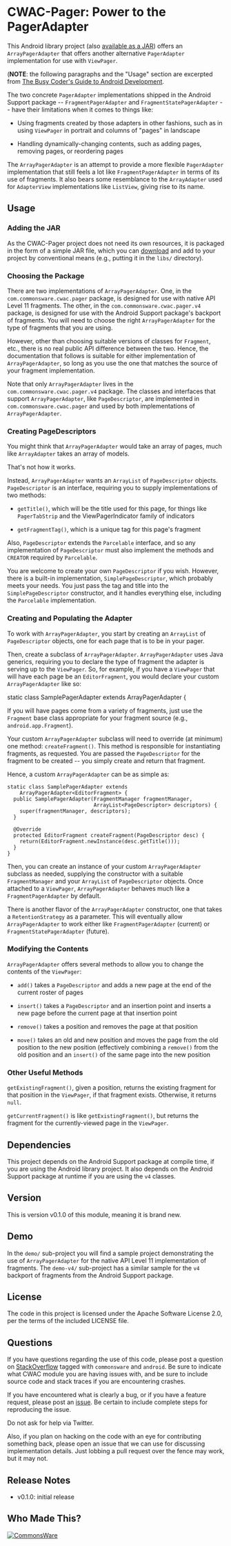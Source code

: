 CWAC-Pager: Power to the PagerAdapter
=====================================

This Android library project (also
[available as a JAR](https://github.com/commonsguy/downloads))
offers an `ArrayPagerAdapter` that offers another alternative `PagerAdapter`
implementation for use with `ViewPager`.

(**NOTE**: the following paragraphs and the "Usage" section are excerpted
from [The Busy Coder's Guide to Android Development](http://commonsware.com/Android).

The two concrete `PagerAdapter` implementations shipped in the Android
Support package -- `FragmentPagerAdapter` and `FragmentStatePagerAdapter` -- have
their limitations when it comes to things like:

- Using fragments created by those adapters in other fashions, such as in using
`ViewPager` in portrait and columns of "pages" in landscape

- Handling dynamically-changing contents, such as adding pages, removing pages,
or reordering pages

The `ArrayPagerAdapter` is an attempt to provide a more flexible `PagerAdapter`
implementation that still feels a lot like `FragmentPagerAdapter` in terms of its
use of fragments. It also bears some resemblance to the `ArrayAdapter` used for
`AdapterView` implementations like `ListView`, giving rise to its name.

Usage
-----

### Adding the JAR

As the CWAC-Pager project does not need its own resources, it is packaged in the
form of a simple JAR file, which you can [download](https://github.com/commonsguy/downloads)
and add to your project by
conventional means (e.g., putting it in the `libs/` directory).

### Choosing the Package

There are two implementations of `ArrayPagerAdapter`. One, in the
`com.commonsware.cwac.pager` package, is designed for use with native API Level 11
fragments. The other, in the `com.commonsware.cwac.pager.v4` package, is designed
for use with the Android Support package's backport of fragments. You will need
to choose the right `ArrayPagerAdapter` for the type of fragments that you 
are using.

However, other than choosing suitable versions of classes for `Fragment`, etc.,
there is no real public API difference between the two. Hence, the documentation
that follows is suitable for either implementation of `ArrayPagerAdapter`, so long
as you use the one that matches the source of your fragment implementation.

Note that only `ArrayPagerAdapter` lives in the `com.commonsware.cwac.pager.v4`
package. The classes and interfaces that support `ArrayPagerAdapter`, like
`PageDescriptor`, are implemented in `com.commonsware.cwac.pager` and used by both
implementations of `ArrayPagerAdapter`.

### Creating PageDescriptors

You might think that `ArrayPagerAdapter` would take an array of pages, much like
`ArrayAdapter` takes an array of models.

That's not how it works.

Instead, `ArrayPagerAdapter` wants an `ArrayList` of `PageDescriptor` objects.
`PageDescriptor` is an interface, requiring you to supply implementations of
two methods:

- `getTitle()`, which will be the title used for this page, for things like
`PagerTabStrip` and the ViewPagerIndicator family of indicators

- `getFragmentTag()`, which is a unique tag for this page's fragment

Also, `PageDescriptor` extends the `Parcelable` interface, and so any implementation
of `PageDescriptor` must also implement the methods and `CREATOR` required by
`Parcelable`.

You are welcome to create your own `PageDescriptor` if you wish. However, there
is a built-in implementation, `SimplePageDescriptor`, which probably meets
your needs. You just pass the tag and title into the `SimplePageDescriptor`
constructor, and it handles everything else, including the `Parcelable`
implementation.

### Creating and Populating the Adapter

To work with `ArrayPagerAdapter`, you start by creating an `ArrayList` of
`PageDescriptor` objects, one for each page that is to be in your pager.

Then, create a subclass of `ArrayPagerAdapter`. `ArrayPagerAdapter` uses
Java generics, requiring you to declare the type of fragment the adapter
is serving up to the `ViewPager`. So, for example, if you have a `ViewPager`
that will have each page be an `EditorFragment`, you would declare your
custom `ArrayPagerAdapter` like so:

   static class SamplePagerAdapter extends
       ArrayPagerAdapter<EditorFragment> {

If you will have pages come from a variety of fragments, just use the
`Fragment` base class appropriate for your fragment source
(e.g., `android.app.Fragment`).

Your custom `ArrayPagerAdapter` subclass will need to override
(at minimum) one method: `createFragment()`. This method is responsible for
instantiating fragments, as requested. You are passed the `PageDescriptor`
for the fragment to be created -- you simply create and return that fragment.

Hence, a custom `ArrayPagerAdapter` can be as simple as:

    static class SamplePagerAdapter extends
        ArrayPagerAdapter<EditorFragment> {
      public SamplePagerAdapter(FragmentManager fragmentManager,
                                ArrayList<PageDescriptor> descriptors) {
        super(fragmentManager, descriptors);
      }

      @Override
      protected EditorFragment createFragment(PageDescriptor desc) {
        return(EditorFragment.newInstance(desc.getTitle()));
      }
    }

Then, you can create an instance of your custom `ArrayPagerAdapter` subclass
as needed, supplying the constructor with a suitable `FragmentManager` and your
`ArrayList` of `PageDescriptor` objects. Once attached to a `ViewPager`,
`ArrayPagerAdapter` behaves much like a `FragmentPagerAdapter` by default.

There is another flavor of the `ArrayPagerAdapter` constructor, one that takes
a `RetentionStrategy` as a parameter. This will eventually allow `ArrayPagerAdapter`
to work either like `FragmentPagerAdapter` (current) or `FragmentStatePagerAdapter`
(future).

### Modifying the Contents

`ArrayPagerAdapter` offers several methods to allow you to change the contents
of the `ViewPager`:

- `add()` takes a `PageDescriptor` and adds a new page at the end of the current
roster of pages

- `insert()` takes a `PageDescriptor` and an insertion point and inserts a new
page before the current page at that insertion point

- `remove()` takes a position and removes the page at that position

- `move()` takes an old and new position and moves the page from the old position
to the new position (effectively combining a `remove()` from the old position and
an `insert()` of the same page into the new position

### Other Useful Methods

`getExistingFragment()`, given a position, returns the existing fragment for that
position in the `ViewPager`, if that fragment exists. Otherwise, it returns
`null`.

`getCurrentFragment()` is like `getExistingFragment()`, but returns the fragment
for the currently-viewed page in the `ViewPager`.

Dependencies
------------
This project depends on the Android Support package at compile time, if you are using
the Android library project. It also depends on the Android Support package at runtime
if you are using the `v4` classes.

Version
-------
This is version v0.1.0 of this module, meaning it is brand new.

Demo
----
In the `demo/` sub-project you will find a sample project demonstrating the use
of `ArrayPagerAdapter` for the native API Level 11 implementation of fragments. The
`demo-v4/` sub-project has a similar sample for the `v4` backport of fragments from
the Android Support package.

License
-------
The code in this project is licensed under the Apache
Software License 2.0, per the terms of the included LICENSE
file.

Questions
---------
If you have questions regarding the use of this code, please post a question
on [StackOverflow](http://stackoverflow.com/questions/ask) tagged with `commonsware` and `android`. Be sure to indicate
what CWAC module you are having issues with, and be sure to include source code 
and stack traces if you are encountering crashes.

If you have encountered what is clearly a bug, or if you have a feature request,
please post an [issue](https://github.com/commonsguy/cwac-presentation/issues).
Be certain to include complete steps for reproducing the issue.

Do not ask for help via Twitter.

Also, if you plan on hacking
on the code with an eye for contributing something back,
please open an issue that we can use for discussing
implementation details. Just lobbing a pull request over
the fence may work, but it may not.

Release Notes
-------------
- v0.1.0: initial release

Who Made This?
--------------
<a href="http://commonsware.com">![CommonsWare](http://commonsware.com/images/logo.png)</a>

